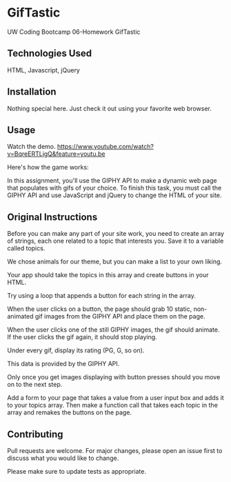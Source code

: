 # GifTastic
UW Coding Bootcamp 06-Homework GifTastic

## Technologies Used
HTML, Javascript, jQuery

## Installation
Nothing special here.  Just check it out using your favorite web browser.

## Usage
Watch the demo.  https://www.youtube.com/watch?v=BqreERTLjgQ&feature=youtu.be

Here's how the game works:

In this assignment, you'll use the GIPHY API to make a dynamic web page that populates with gifs of your choice. To finish this task, you must call the GIPHY API and use JavaScript and jQuery to change the HTML of your site.

## Original Instructions
Before you can make any part of your site work, you need to create an array of strings, each one related to a topic that interests you. Save it to a variable called topics.

We chose animals for our theme, but you can make a list to your own liking.

Your app should take the topics in this array and create buttons in your HTML.

Try using a loop that appends a button for each string in the array.

When the user clicks on a button, the page should grab 10 static, non-animated gif images from the GIPHY API and place them on the page.

When the user clicks one of the still GIPHY images, the gif should animate. If the user clicks the gif again, it should stop playing.

Under every gif, display its rating (PG, G, so on).

This data is provided by the GIPHY API.

Only once you get images displaying with button presses should you move on to the next step.

Add a form to your page that takes a value from a user input box and adds it to your topics array. Then make a function call that takes each topic in the array and remakes the buttons on the page.

## Contributing
Pull requests are welcome. For major changes, please open an issue first to discuss what you would like to change.

Please make sure to update tests as appropriate.
